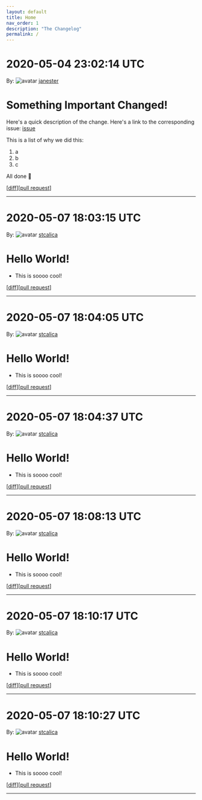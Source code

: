 ```yaml
---
layout: default
title: Home
nav_order: 1
description: "The Changelog"
permalink: /
---
```


# 2020-05-04 23:02:14 UTC

By: ![avatar](https://avatars1.githubusercontent.com/u/3330181?v=4&s=50) [janester](https://github.com/janester)

# Something Important Changed!

Here's a quick description of the change. Here's a link to the corresponding issue: [issue]()

This is a list of why we did this:

1. a
1. b
1. c

All done 🎉

[[diff](https://github.com/githubsatelliteworkshops/webhooks-with-rest/pull/9.diff)][[pull request](https://github.com/githubsatelliteworkshops/webhooks-with-rest/pull/9)]
* * *

# 2020-05-07 18:03:15 UTC

By: ![avatar](https://avatars3.githubusercontent.com/u/5624835?v=4&s=50) [stcalica](https://github.com/stcalica)

# Hello World!

- This is soooo cool!

[[diff](https://github.com/stcalica/webhooks-with-rest/pull/1.diff)][[pull request](https://github.com/stcalica/webhooks-with-rest/pull/1)]
* * *
# 2020-05-07 18:04:05 UTC

By: ![avatar](https://avatars3.githubusercontent.com/u/5624835?v=4&s=50) [stcalica](https://github.com/stcalica)

# Hello World!

- This is soooo cool!

[[diff](https://github.com/stcalica/webhooks-with-rest/pull/1.diff)][[pull request](https://github.com/stcalica/webhooks-with-rest/pull/1)]
* * *
# 2020-05-07 18:04:37 UTC

By: ![avatar](https://avatars3.githubusercontent.com/u/5624835?v=4&s=50) [stcalica](https://github.com/stcalica)

# Hello World!

- This is soooo cool!

[[diff](https://github.com/stcalica/webhooks-with-rest/pull/1.diff)][[pull request](https://github.com/stcalica/webhooks-with-rest/pull/1)]
* * *
# 2020-05-07 18:08:13 UTC

By: ![avatar](https://avatars3.githubusercontent.com/u/5624835?v=4&s=50) [stcalica](https://github.com/stcalica)

# Hello World!

- This is soooo cool!

[[diff](https://github.com/stcalica/webhooks-with-rest/pull/1.diff)][[pull request](https://github.com/stcalica/webhooks-with-rest/pull/1)]
* * *
# 2020-05-07 18:10:17 UTC

By: ![avatar](https://avatars3.githubusercontent.com/u/5624835?v=4&s=50) [stcalica](https://github.com/stcalica)

# Hello World!

- This is soooo cool!

[[diff](https://github.com/stcalica/webhooks-with-rest/pull/1.diff)][[pull request](https://github.com/stcalica/webhooks-with-rest/pull/1)]
* * *
# 2020-05-07 18:10:27 UTC

By: ![avatar](https://avatars3.githubusercontent.com/u/5624835?v=4&s=50) [stcalica](https://github.com/stcalica)

# Hello World!

- This is soooo cool!

[[diff](https://github.com/stcalica/webhooks-with-rest/pull/1.diff)][[pull request](https://github.com/stcalica/webhooks-with-rest/pull/1)]
* * *
